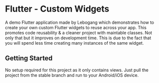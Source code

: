 # Flutter - Custom Widgets

A demo Flutter application made by Lebogang which demonstrates how to create your own custom Flutter widgets to reuse across your app. This promotes code reusability & a cleaner project with maintable classes. Not only that but it improves on development time. This is due to the fact that you will spend less time creating many instances of the same widget.

## Getting Started

No setup required for this project as it only contains views. Just pull the project from the stable branch and run to your Android/iOS device.
